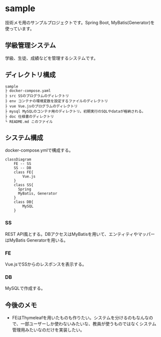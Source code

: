 # sample

技術メモ用のサンプルプロジェクトです。Spring Boot, MyBatis(Generator)を使っています。

## 学級管理システム

学級、生徒、成績などを管理するシステムです。

## ディレクトリ構成

```text
sample
├ docker-compose.yaml
├ src SSのプログラムのディレクトリ
├ env コンテナの環境変数を設定するファイルのディレクトリ
├ vue Vue.jsのプログラムのディレクトリ
├ mysql MySQLのコンテナ用のディレクトリ。初期実行のSQLやdataが格納される。
├ doc 仕様書のディレクトリ
└ README.md このファイル
```

## システム構成

docker-compose.ymlで構成する。

```mermaid
classDiagram
    FE -- SS
    SS -- DB
    class FE{
        Vue.js
    }
    class SS{
      Spring
      MyBatis, Generator
    }
    class DB{
        MySQL
    }
```

### SS

REST API風とする。DBアクセスはMyBatisを用いて、エンティティやマッパーはMyBatis Generatorを用いる。

### FE

Vue.jsでSSからのレスポンスを表示する。

### DB

MySQLで作成する。

## 今後のメモ

- FEはThymeleafを用いたものも作りたい。システムを分けるのもなんなので、一部ユーザーしか使わないみたいな、教員が使うものではなくシステム管理用みたいなのだけを実装したい。
